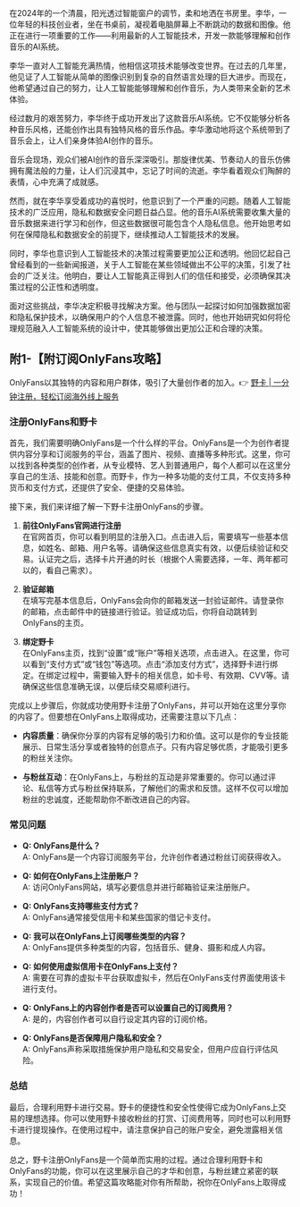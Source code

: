 在2024年的一个清晨，阳光透过智能窗户的调节，柔和地洒在书房里。李华，一位年轻的科技创业者，坐在书桌前，凝视着电脑屏幕上不断跳动的数据和图像。他正在进行一项重要的工作——利用最新的人工智能技术，开发一款能够理解和创作音乐的AI系统。

李华一直对人工智能充满热情，他相信这项技术能够改变世界。在过去的几年里，他见证了人工智能从简单的图像识别到复杂的自然语言处理的巨大进步。而现在，他希望通过自己的努力，让人工智能能够理解和创作音乐，为人类带来全新的艺术体验。

经过数月的艰苦努力，李华终于成功开发出了这款音乐AI系统。它不仅能够分析各种音乐风格，还能创作出具有独特风格的音乐作品。李华激动地将这个系统带到了音乐会上，让人们亲身体验AI创作的音乐。

音乐会现场，观众们被AI创作的音乐深深吸引。那旋律优美、节奏动人的音乐仿佛拥有魔法般的力量，让人们沉浸其中，忘记了时间的流逝。李华看着观众们陶醉的表情，心中充满了成就感。

然而，就在李华享受着成功的喜悦时，他意识到了一个严重的问题。随着人工智能技术的广泛应用，隐私和数据安全问题日益凸显。他的音乐AI系统需要收集大量的音乐数据来进行学习和创作，但这些数据很可能包含个人隐私信息。他开始思考如何在保障隐私和数据安全的前提下，继续推动人工智能技术的发展。

同时，李华也意识到人工智能技术的决策过程需要更加公正和透明。他回忆起自己曾经看到的一些新闻报道，关于人工智能在某些领域做出不公平的决策，引发了社会的广泛关注。他明白，要让人工智能真正得到人们的信任和接受，必须确保其决策过程的公正性和透明度。

面对这些挑战，李华决定积极寻找解决方案。他与团队一起探讨如何加强数据加密和隐私保护技术，以确保用户的个人信息不被泄露。同时，他也开始研究如何将伦理规范融入人工智能系统的设计中，使其能够做出更加公正和合理的决策。

## 附1-【附订阅OnlyFans攻略】

OnlyFans以其独特的内容和用户群体，吸引了大量创作者的加入。👉 [野卡 | 一分钟注册，轻松订阅海外线上服务](https://bit.ly/bewildcard)

### 注册OnlyFans和野卡

首先，我们需要明确OnlyFans是一个什么样的平台。OnlyFans是一个为创作者提供内容分享和订阅服务的平台，涵盖了图片、视频、直播等多种形式。这里，你可以找到各种类型的创作者，从专业模特、艺人到普通用户，每个人都可以在这里分享自己的生活、技能和创意。而野卡，作为一种多功能的支付工具，不仅支持多种货币和支付方式，还提供了安全、便捷的交易体验。

接下来，我们来详细了解一下野卡注册OnlyFans的步骤。

1. **前往OnlyFans官网进行注册**  
   在官网首页，你可以看到明显的注册入口。点击进入后，需要填写一些基本信息，如姓名、邮箱、用户名等。请确保这些信息真实有效，以便后续验证和交易。认证完之后，选择卡片开通的时长（根据个人需要选择，一年、两年都可以的，看自己需求）。

2. **验证邮箱**  
   在填写完基本信息后，OnlyFans会向你的邮箱发送一封验证邮件。请登录你的邮箱，点击邮件中的链接进行验证。验证成功后，你将自动跳转到OnlyFans的主页。

3. **绑定野卡**  
   在OnlyFans主页，找到“设置”或“账户”等相关选项，点击进入。在这里，你可以看到“支付方式”或“钱包”等选项。点击“添加支付方式”，选择野卡进行绑定。在绑定过程中，需要输入野卡的相关信息，如卡号、有效期、CVV等。请确保这些信息准确无误，以便后续交易顺利进行。

完成以上步骤后，你就成功使用野卡注册了OnlyFans，并可以开始在这里分享你的内容了。但要想在OnlyFans上取得成功，还需要注意以下几点：

- **内容质量**：确保你分享的内容有足够的吸引力和价值。这可以是你的专业技能展示、日常生活分享或者独特的创意点子。只有内容足够优质，才能吸引更多的粉丝关注你。

- **与粉丝互动**：在OnlyFans上，与粉丝的互动是非常重要的。你可以通过评论、私信等方式与粉丝保持联系，了解他们的需求和反馈。这样不仅可以增加粉丝的忠诚度，还能帮助你不断改进自己的内容。

### 常见问题

- **Q: OnlyFans是什么？**  
  A: OnlyFans是一个内容订阅服务平台，允许创作者通过粉丝订阅获得收入。

- **Q: 如何在OnlyFans上注册账户？**  
  A: 访问OnlyFans网站，填写必要信息并进行邮箱验证来注册账户。

- **Q: OnlyFans支持哪些支付方式？**  
  A: OnlyFans通常接受信用卡和某些国家的借记卡支付。

- **Q: 我可以在OnlyFans上订阅哪些类型的内容？**  
  A: OnlyFans提供多种类型的内容，包括音乐、健身、摄影和成人内容。

- **Q: 如何使用虚拟信用卡在OnlyFans上支付？**  
  A: 需要在可靠的虚拟卡平台获取虚拟卡，然后在OnlyFans支付界面使用该卡进行支付。

- **Q: OnlyFans上的内容创作者是否可以设置自己的订阅费用？**  
  A: 是的，内容创作者可以自行设定其内容的订阅价格。

- **Q: OnlyFans是否保障用户隐私和安全？**  
  A: OnlyFans声称采取措施保护用户隐私和交易安全，但用户应自行评估风险。

### 总结

最后，合理利用野卡进行交易。野卡的便捷性和安全性使得它成为OnlyFans上交易的理想选择。你可以使用野卡接收粉丝的打赏、订阅费用等，同时也可以利用野卡进行提现操作。在使用过程中，请注意保护自己的账户安全，避免泄露相关信息。

总之，野卡注册OnlyFans是一个简单而实用的过程。通过合理利用野卡和OnlyFans的功能，你可以在这里展示自己的才华和创意，与粉丝建立紧密的联系，实现自己的价值。希望这篇攻略能对你有所帮助，祝你在OnlyFans上取得成功！